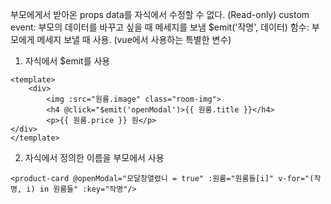 부모에게서 받아온 props data를 자식에서 수정할 수 없다. (Read-only)
custom event: 부모의 데이터를 바꾸고 싶을 때 메세지를 보냄
$emit('작명', 데이터) 함수: 부모에게 메세지 보낼 때 사용. (vue에서 사용하는 특별한 변수)
1. 자식에서 $emit를 사용
``` vue
<template>
	<div>
		<img :src="원룸.image" class="room-img">
		<h4 @click="$emit('openModal')>{{ 원룸.title }}</h4>
		<p>{{ 원룸.price }} 원</p>
</div>
</template>

```

2. 자식에서 정의한 이름을 부모에서 사용
``` vue
<product-card @openModal="모달창열렸니 = true" :원룸="원룸들[i]" v-for="(작명, i) in 원룸들" :key="작명"/>
```